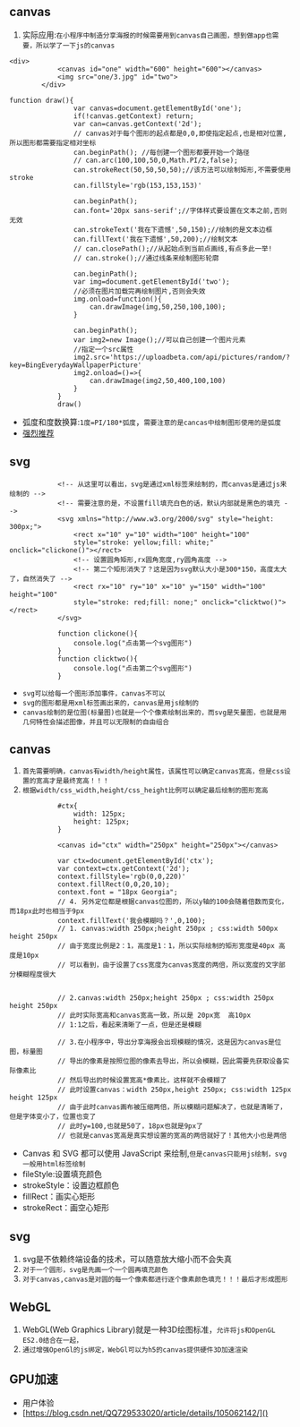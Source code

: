 ## canvas
1. 实际应用:`在小程序中制造分享海报的时候需要用到canvas自己画图，想到做app也需要，所以学了一下js的canvas`
```
<div>
			<canvas id="one" width="600" height="600"></canvas>
			<img src="one/3.jpg" id="two">
		</div>

function draw(){
				var canvas=document.getElementById('one');
				if(!canvas.getContext) return;
				var can=canvas.getContext('2d');
				// canvas对于每个图形的起点都是0,0,即使指定起点,也是相对位置,所以图形都需要指定相对坐标
				can.beginPath(); //每创建一个图形都要开始一个路径
				// can.arc(100,100,50,0,Math.PI/2,false);
				can.strokeRect(50,50,50,50);//该方法可以绘制矩形,不需要使用stroke
				can.fillStyle='rgb(153,153,153)'
				
				can.beginPath();
				can.font='20px sans-serif';//字体样式要设置在文本之前,否则无效
				can.strokeText('我在下遗憾',50,150);//绘制的是文本边框
				can.fillText('我在下遗憾',50,200);//绘制文本
				// can.closePath();//从起始点到当前点画线,有点多此一举!
				// can.stroke();//通过线条来绘制图形轮廓
				
				can.beginPath();
				var img=document.getElementById('two');
				//必须在图片加载完再绘制图片,否则会失效
				img.onload=function(){
					can.drawImage(img,50,250,100,100);
				}
				
				can.beginPath();
				var img2=new Image();//可以自己创建一个图片元素
				//指定一个src属性
				img2.src='https://uploadbeta.com/api/pictures/random/?key=BingEverydayWallpaperPicture'
				img2.onload=()=>{
					can.drawImage(img2,50,400,100,100)
				}
			}
			draw()

```
* 弧度和度数换算:`1度=PI/180*弧度`，`需要注意的是cancas中绘制图形使用的是弧度`
* [强烈推荐](https://blog.csdn.net/u012468376/article/details/73350998)

## svg
```
			<!-- 从这里可以看出，svg是通过xml标签来绘制的，而canvas是通过js来绘制的 -->
			<!-- 需要注意的是，不设置fill填充白色的话，默认内部就是黑色的填充 -->
			<svg xmlns="http://www.w3.org/2000/svg" style="height: 300px;">
				<rect x="10" y="10" width="100" height="100"
				style="stroke: yellow;fill: white;" onclick="clickone()"></rect>
				<!-- 设置圆角矩形,rx圆角宽度,ry圆角高度 -->
				<!-- 第二个矩形消失了？这是因为svg默认大小是300*150，高度太大了，自然消失了 -->
				<rect rx="10" ry="10" x="10" y="150" width="100" height="100" 
				style="stroke: red;fill: none;" onclick="clicktwo()"></rect>
			</svg>
			
			function clickone(){
				console.log("点击第一个svg图形")
			}
			function clicktwo(){
				console.log("点击第二个svg图形")
			}
```
* `svg可以给每一个图形添加事件，canvas不可以`
* `svg的图形都是用xml标签画出来的，canvas是用js绘制的`
* `canvas绘制的是位图(标量图)也就是一个个像素绘制出来的，而svg是矢量图，也就是用几何特性会描述图像，并且可以无限制的自由组合`

## canvas
1. `首先需要明确，canvas有width/height属性，该属性可以确定canvas宽高，但是css设置的宽高才是最终宽高！！！`
2. `根据width/css_width,height/css_height比例可以确定最后绘制的图形宽高`
```
			#ctx{
				width: 125px;
				height: 125px;
			}

			<canvas id="ctx" width="250px" height="250px"></canvas>

			var ctx=document.getElementById('ctx');
			var context=ctx.getContext('2d');
			context.fillStyle='rgb(0,0,220)'
			context.fillRect(0,0,20,10);
			context.font = "18px Georgia";
			// 4. 另外定位都是根据canvas位图的，所以y轴的100会随着倍数而变化，而18px此时也相当于9px
			context.fillText('我会模糊吗？',0,100);
			// 1. canvas:width 250px;height 250px ; css:width 500px height 250px
			// 由于宽度比例是2：1，高度是1：1，所以实际绘制的矩形宽度是40px 高度是10px
			// 可以看到，由于设置了css宽度为canvas宽度的两倍，所以宽度的文字部分模糊程度很大
			
			
			// 2.canvas:width 250px;height 250px ; css:width 250px height 250px
			// 此时实际宽高和canvas宽高一致，所以是 20px宽  高10px
			// 1:1之后，看起来清晰了一点，但是还是模糊
			
			// 3.在小程序中，导出分享海报会出现模糊的情况，这是因为canvas是位图，标量图
			// 导出的像素是按照位图的像素去导出，所以会模糊，因此需要先获取设备实际像素比
			// 然后导出的时候设置宽高*像素比，这样就不会模糊了
			// 此时设置canvas：width 250px,height 250px; css:width 125px height 125px
			// 由于此时canvas画布被压缩两倍，所以模糊问题解决了，也就是清晰了，但是字体变小了，位置也变了
			// 此时y=100,也就是50了，18px也就是9px了
			// 也就是canvas宽高是真实想设置的宽高的两倍就好了！其他大小也是两倍
```
* Canvas 和 SVG 都可以使用 JavaScript 来绘制,`但是canvas只能用js绘制，svg一般用html标签绘制`
* fileStyle:设置填充颜色
* strokeStyle：设置边框颜色
* fillRect：画实心矩形
* strokeRect：画空心矩形

## svg
1. svg是不依赖终端设备的技术，可以随意放大缩小而不会失真
2. `对于一个圆形，svg是先画一个一个圆再填充颜色`
3. `对于canvas,canvas是对圆的每一个像素都进行逐个像素颜色填充！！！最后才形成图形`

## WebGL
1. WebGL(Web Graphics Library)就是一种3D绘图标准，`允许将js和OpenGL ES2.0结合在一起，`
2. `通过增强OpenGl的js绑定，WebGl可以为h5的canvas提供硬件3D加速渲染`

## GPU加速
* 用户体验
* [https://blog.csdn.net/QQ729533020/article/details/105062142/]()
